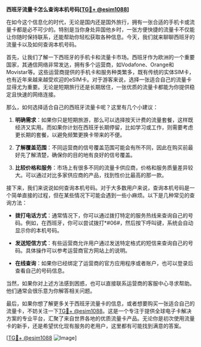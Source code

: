 **西班牙流量卡怎么查询本机号码[[TG💪+ @esim1088](https://t.me/s/esim1088)]**

在如今这个信息化的时代，无论是国内还是国外旅行，拥有一张合适的手机卡或流量卡都是必不可少的。特别是当你身处异国他乡时，一张方便快捷的流量卡不仅能让你随时保持联系，还能帮助你轻松获取各种信息。今天，我们就来聊聊西班牙的流量卡以及如何查询本机号码。

首先，让我们了解一下西班牙的手机卡和流量卡市场。西班牙作为欧洲的一个重要国家，其通信网络非常发达，拥有多个运营商，如Vodafone、Orange和Movistar等。这些运营商提供的手机卡和服务种类繁多，既有传统的实体SIM卡，也有近年来越来越受欢迎的eSIM卡。对于游客来说，选择一张适合自己的流量卡显得尤为重要。无论是短期旅行还是长期居住，一张优质的流量卡都能为你提供稳定且快速的网络连接。

那么，如何选择适合自己的西班牙流量卡呢？这里有几个小建议：

1. **明确需求**：如果你只是短期旅游，那么可以选择按天计费的流量套餐，这样既经济又实用。而如果你计划在西班牙长期停留，比如学习或工作，则需要考虑更长期的套餐，以避免频繁更换卡带来的不便。

2. **了解覆盖范围**：不同运营商的信号覆盖范围可能会有所不同，因此在购买前最好先了解清楚，确保你的目的地有良好的信号覆盖。

3. **比较价格和服务**：市场上有很多不同的流量卡供应商，价格和服务质量差异较大。可以通过对比多家供应商的产品，找到性价比最高的那一款。

接下来，我们来说说如何查询本机号码。对于大多数用户来说，查询本机号码是一个简单直接的过程，但在某些情况下可能会遇到一些小麻烦。以下是几种常见的查询方法：

- **拨打电话方式**：通常情况下，你可以通过拨打特定的服务热线来查询自己的号码。例如，在西班牙，你可以尝试拨打*#06#，然后按下呼叫键，系统会自动显示你的本机号码。
  
- **发送短信方式**：有些运营商允许用户通过发送特定格式的短信来查询自己的号码。具体操作可以参考运营商官方网站上的说明。

- **在线查询**：如果你已经绑定了运营商的官方应用程序或者账户，也可以登录后查看自己的号码信息。

当然，如果你对上述方法感到困惑，也可以直接联系运营商的客服中心寻求帮助。他们通常会很乐意为你解答相关问题。

最后，如果你想了解更多关于西班牙流量卡的信息，或者想要购买一张适合自己的流量卡，不妨关注一下[TG💪+ @esim1088](https://t.me/s/esim1088)。这是一个专注于提供全球电子卡解决方案的专业平台，汇聚了来自世界各地的优质流量卡产品。无论你是初次使用流量卡的新手，还是希望优化现有服务的老用户，这里都有可能找到满意的答案。

[[TG💪+ @esim1088](https://t.me/s/esim1088) ![Image](https://i.postimg.cc/4NQfJmqS/Snipaste-2025-05-13-00-14-12.png)]